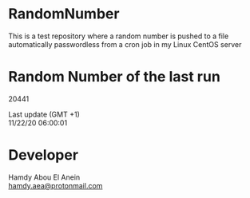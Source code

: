 # RandomNumber    
This is a test repository where a random number is pushed to a file automatically passwordless from a cron job in my Linux CentOS server    
# Random Number of the last run   
20441
      
Last update (GMT +1)    
11/22/20 06:00:01
# Developer    
Hamdy Abou El Anein   
hamdy.aea@protonmail.com
